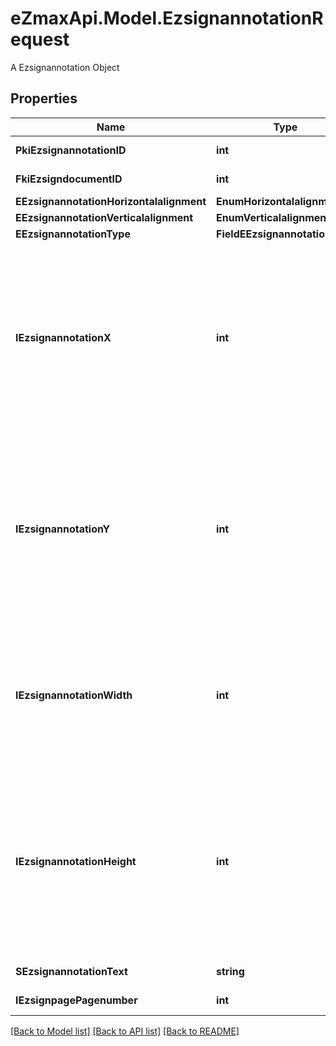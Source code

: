 # eZmaxApi.Model.EzsignannotationRequest
A Ezsignannotation Object

## Properties

Name | Type | Description | Notes
------------ | ------------- | ------------- | -------------
**PkiEzsignannotationID** | **int** | The unique ID of the Ezsignannotation | [optional] 
**FkiEzsigndocumentID** | **int** | The unique ID of the Ezsigndocument | 
**EEzsignannotationHorizontalalignment** | **EnumHorizontalalignment** |  | [optional] 
**EEzsignannotationVerticalalignment** | **EnumVerticalalignment** |  | [optional] 
**EEzsignannotationType** | **FieldEEzsignannotationType** |  | 
**IEzsignannotationX** | **int** | The X coordinate (Horizontal) where to put the Ezsignannotation on the page.  Coordinate is calculated at 100dpi (dot per inch). So for example, if you want to put the Ezsignannotation 2 inches from the left border of the page, you would use \&quot;200\&quot; for the X coordinate. | 
**IEzsignannotationY** | **int** | The Y coordinate (Vertical) where to put the Ezsignannotation on the page.  Coordinate is calculated at 100dpi (dot per inch). So for example, if you want to put the Ezsignannotation 3 inches from the top border of the page, you would use \&quot;300\&quot; for the Y coordinate. | 
**IEzsignannotationWidth** | **int** | The Width of the Ezsignannotation.  Width is calculated at 100dpi (dot per inch). So for example, if you want to have the width of the Ezsignannotation to be 3 inches, you would use \&quot;300\&quot; for the Width. | [optional] 
**IEzsignannotationHeight** | **int** | The Height of the Ezsignannotation.  Height is calculated at 100dpi (dot per inch). So for example, if you want to have the height of the Ezsignannotation to be 2 inches, you would use \&quot;200\&quot; for the Height.  This can only be set if eEzsignannotationType is **StrikethroughBlock** or **Text** | [optional] 
**SEzsignannotationText** | **string** | The Text of the Ezsignannotation | [optional] 
**IEzsignpagePagenumber** | **int** | The page number in the Ezsigndocument | 

[[Back to Model list]](../README.md#documentation-for-models) [[Back to API list]](../README.md#documentation-for-api-endpoints) [[Back to README]](../README.md)

